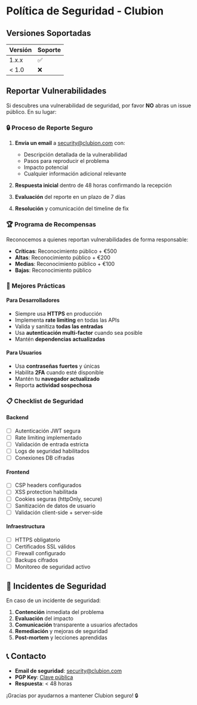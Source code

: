 # Política de Seguridad - Clubion

## Versiones Soportadas

| Versión | Soporte |
| ------- | ------- |
| 1.x.x   | ✅ |
| < 1.0   | ❌ |

## Reportar Vulnerabilidades

Si descubres una vulnerabilidad de seguridad, por favor **NO** abras un issue público. En su lugar:

### 🔒 Proceso de Reporte Seguro

1. **Envía un email** a security@clubion.com con:
   - Descripción detallada de la vulnerabilidad
   - Pasos para reproducir el problema
   - Impacto potencial
   - Cualquier información adicional relevante

2. **Respuesta inicial** dentro de 48 horas confirmando la recepción

3. **Evaluación** del reporte en un plazo de 7 días

4. **Resolución** y comunicación del timeline de fix

### 🏆 Programa de Recompensas

Reconocemos a quienes reportan vulnerabilidades de forma responsable:
- **Críticas**: Reconocimiento público + €500
- **Altas**: Reconocimiento público + €200
- **Medias**: Reconocimiento público + €100
- **Bajas**: Reconocimiento público

### 🔐 Mejores Prácticas

#### Para Desarrolladores
- Siempre usa **HTTPS** en producción
- Implementa **rate limiting** en todas las APIs
- Valida y sanitiza **todas las entradas**
- Usa **autenticación multi-factor** cuando sea posible
- Mantén **dependencias actualizadas**

#### Para Usuarios
- Usa **contraseñas fuertes** y únicas
- Habilita **2FA** cuando esté disponible
- Mantén tu **navegador actualizado**
- Reporta **actividad sospechosa**

### 📋 Checklist de Seguridad

#### Backend
- [ ] Autenticación JWT segura
- [ ] Rate limiting implementado
- [ ] Validación de entrada estricta
- [ ] Logs de seguridad habilitados
- [ ] Conexiones DB cifradas

#### Frontend
- [ ] CSP headers configurados
- [ ] XSS protection habilitada
- [ ] Cookies seguras (httpOnly, secure)
- [ ] Sanitización de datos de usuario
- [ ] Validación client-side + server-side

#### Infraestructura
- [ ] HTTPS obligatorio
- [ ] Certificados SSL válidos
- [ ] Firewall configurado
- [ ] Backups cifrados
- [ ] Monitoreo de seguridad activo

## 🚨 Incidentes de Seguridad

En caso de un incidente de seguridad:

1. **Contención** inmediata del problema
2. **Evaluación** del impacto
3. **Comunicación** transparente a usuarios afectados
4. **Remediación** y mejoras de seguridad
5. **Post-mortem** y lecciones aprendidas

## 📞 Contacto

- **Email de seguridad**: security@clubion.com
- **PGP Key**: [Clave pública](https://clubion.com/pgp-key.txt)
- **Respuesta**: < 48 horas

¡Gracias por ayudarnos a mantener Clubion seguro! 🔒